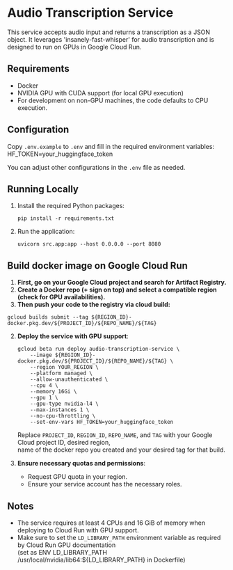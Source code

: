 # Audio Transcription Service

This service accepts audio input and returns a transcription as a JSON object. It leverages 'insanely-fast-whisper' for audio transcription and is designed to run on GPUs in Google Cloud Run.

## Requirements

- Docker
- NVIDIA GPU with CUDA support (for local GPU execution)
- For development on non-GPU machines, the code defaults to CPU execution.

## Configuration

Copy `.env.example` to `.env` and fill in the required environment variables:
HF_TOKEN=your_huggingface_token

You can adjust other configurations in the `.env` file as needed.

## Running Locally

1. Install the required Python packages:

    ```
    pip install -r requirements.txt
    ```

2. Run the application:

    ```
    uvicorn src.app:app --host 0.0.0.0 --port 8080
    ```

## Build docker image on Google Cloud Run


1. **First, go on your Google Cloud project and search for Artifact Registry.**
2. **Create a Docker repo (+ sign on top) and select a compatible region (check for GPU availabilities).**
3. **Then push your code to the registry via cloud build:**
```
gcloud builds submit --tag ${REGION_ID}-docker.pkg.dev/${PROJECT_ID}/${REPO_NAME}/${TAG}
```

2. **Deploy the service with GPU support**:

    ```
    gcloud beta run deploy audio-transcription-service \
        --image ${REGION_ID}-docker.pkg.dev/${PROJECT_ID}/${REPO_NAME}/${TAG} \
        --region YOUR_REGION \
        --platform managed \
        --allow-unauthenticated \
        --cpu 4 \
        --memory 16Gi \
        --gpu 1 \
        --gpu-type nvidia-l4 \
        --max-instances 1 \
        --no-cpu-throttling \
        --set-env-vars HF_TOKEN=your_huggingface_token
    ```

    Replace `PROJECT_ID`, `REGION_ID`, `REPO_NAME`, and `TAG` with your Google Cloud project ID, desired region, \
   name of the docker repo you created and your desired tag for that build.

4. **Ensure necessary quotas and permissions**:

    - Request GPU quota in your region.
    - Ensure your service account has the necessary roles.

## Notes

- The service requires at least 4 CPUs and 16 GiB of memory when deploying to Cloud Run with GPU support.
- Make sure to set the `LD_LIBRARY_PATH` environment variable as required by Cloud Run GPU documentation \
(set as ENV LD_LIBRARY_PATH /usr/local/nvidia/lib64:${LD_LIBRARY_PATH} in Dockerfile)
